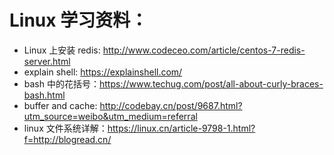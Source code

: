 # Linux 学习资料：
* Linux 上安装 redis: http://www.codeceo.com/article/centos-7-redis-server.html
* explain shell: https://explainshell.com/
* bash 中的花括号：https://www.techug.com/post/all-about-curly-braces-bash.html
* buffer and cache: http://codebay.cn/post/9687.html?utm_source=weibo&utm_medium=referral
* linux 文件系统详解：https://linux.cn/article-9798-1.html?f=http://blogread.cn/